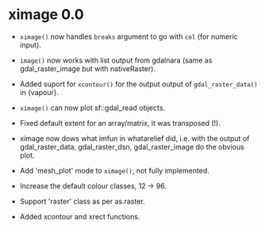 # ximage 0.0

* `ximage()` now handles `breaks` argument to go with `col` (for numeric input). 

* `image()` now works with list output from gdalnara (same as gdal_raster_image but with nativeRaster). 

* Added suport for `xcontour()` for the output output of `gdal_raster_data()` in {vapour}. 

* `ximage()` can now plot sf::gdal_read objects. 

* Fixed default extent for an array/matrix, it was transposed (!). 

* ximage now dows what imfun in whatarelief did, i.e. with the output of gdal_raster_data, gdal_raster_dsn, gdal_raster_image do the obvious plot. 

* Add 'mesh_plot' mode to `ximage()`, not fully implemented. 

* Increase the default colour classes, 12 -> 96. 

* Support 'raster' class as per as.raster. 

* Added xcontour and xrect functions. 
